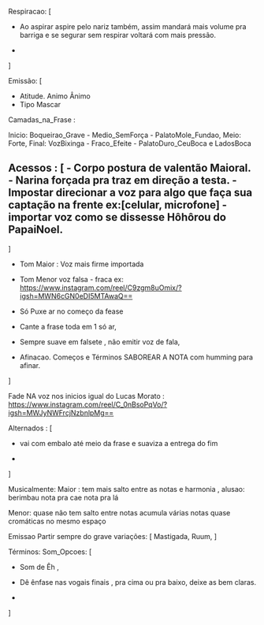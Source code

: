 Respiracao: [
- Ao aspirar aspire pelo nariz também,  assim mandará mais volume pra barriga e se segurar sem respirar voltará com mais pressão.

-

]


Emissão: [  

- Atitude. Animo
Ânimo
- Tipo Mascar

Camadas_na_Frase : 


  Inicio: Boqueirao_Grave - Medio_SemForça - PalatoMole_Fundao, 
  Meio: Forte, 
  Final: VozBixinga - Fraco_Efeite - PalatoDuro_CeuBoca e LadosBoca

  Acessos : [
    - Corpo postura de valentão Maioral.
    - Narina forçada pra traz em direção a testa.
    - Impostar direcionar a voz para algo que faça sua captação na frente ex:[celular, microfone]
    - importar voz como se dissesse Hôhôrou do PapaiNoel.
  -
]

- Tom Maior : Voz mais firme importada
- Tom Menor voz falsa - fraca ex: https://www.instagram.com/reel/C9zgm8uOmix/?igsh=MWN6cGN0eDI5MTAwaQ==

- Só Puxe ar no começo da fease
- Cante a frase toda em 1 só ar,

- Sempre suave em falsete , não emitir voz de fala,

- Afinacao. Começos e Términos SABOREAR A NOTA com humming para afinar.

]

Fade NA voz nos inicios igual do Lucas Morato : https://www.instagram.com/reel/C_0nBsoPqVo/?igsh=MWJyNWFrcjNzbnlpMg==

Alternados : [
- vai com embalo até meio da frase e suaviza a entrega do fim

- 

]

Musicalmente:
Maior : tem mais salto entre as notas e harmonia , alusao: berimbau nota pra cae nota pra lá

Menor: quase não tem salto entre notas acumula várias notas quase cromáticas no mesmo espaço

Emissao
Partir sempre do grave
  variações: [ Mastigada, Ruum, ]


Términos:
  Som_Opcoes: [
- Som de Êh ,

- Dê ênfase nas vogais finais , pra cima ou pra baixo, deixe as bem claras.
-
]

